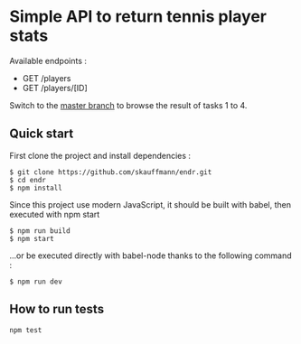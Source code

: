 # Simple API to return tennis player stats

Available endpoints :

- GET /players
- GET /players/[ID]

Switch to the [master branch](https://github.com/skauffmann/endr/) to browse the result of tasks 1 to 4.

## Quick start

First clone the project and install dependencies :

```
$ git clone https://github.com/skauffmann/endr.git
$ cd endr
$ npm install
```

Since this project use modern JavaScript, it should be built with babel, then executed with npm start

```
$ npm run build
$ npm start
```

...or be executed directly with babel-node thanks to the following command :

```
$ npm run dev
```

## How to run tests

```
npm test
```
